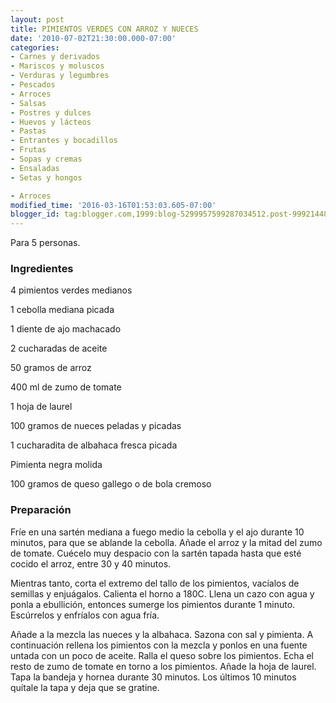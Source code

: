 ```yaml
---
layout: post
title: PIMIENTOS VERDES CON ARROZ Y NUECES
date: '2010-07-02T21:30:00.000-07:00'
categories:
- Carnes y derivados
- Mariscos y moluscos
- Verduras y legumbres
- Pescados
- Arroces
- Salsas
- Postres y dulces
- Huevos y lácteos
- Pastas
- Entrantes y bocadillos
- Frutas
- Sopas y cremas
- Ensaladas
- Setas y hongos

- Arroces
modified_time: '2016-03-16T01:53:03.605-07:00'
blogger_id: tag:blogger.com,1999:blog-5299957599287034512.post-999214484822623428
---
```


Para 5 personas.

<h3>Ingredientes</h3>

4 pimientos verdes medianos

1 cebolla mediana picada

1 diente de ajo machacado

2 cucharadas de aceite

50 gramos de arroz

400 ml de zumo de tomate

1 hoja de laurel

100 gramos de nueces peladas y picadas

1 cucharadita de albahaca fresca picada

Pimienta negra molida

100 gramos de queso gallego o de bola cremoso

<h3>Preparación</h3>

Fríe en una sartén mediana a fuego medio la cebolla y el ajo durante 10 minutos, para que se ablande la cebolla. Añade el arroz y la mitad del zumo de tomate. Cuécelo muy despacio con la sartén tapada hasta que esté cocido el arroz, entre 30 y 40 minutos.

Mientras tanto, corta el extremo del tallo de los pimientos, vacíalos de semillas y enjuágalos. Calienta el horno a 180C. Llena un cazo con agua y ponla a ebullición, entonces sumerge los pimientos durante 1 minuto. Escúrrelos y enfríalos con agua fría.

Añade a la mezcla las nueces y la albahaca. Sazona con sal y pimienta. A continuación rellena los pimientos con la mezcla y ponlos en una fuente untada con un poco de aceite. Ralla el queso sobre los pimientos. Echa el resto de zumo de tomate en torno a los pimientos. Añade la hoja de laurel. Tapa la bandeja y hornea durante 30 minutos. Los últimos 10 minutos quítale la tapa y deja que se gratine.

